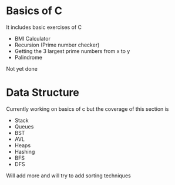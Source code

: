 # Basics of C
It includes basic exercises of C
- BMI Calculator
- Recursion (Prime number checker)
- Getting the 3 largest prime numbers from x to y
- Palindrome 

Not yet done
# Data Structure
Currently working on basics of c but the coverage of this section is

- Stack
- Queues
- BST
- AVL
- Heaps
- Hashing
- BFS
- DFS

Will add more and will try to add sorting techniques 